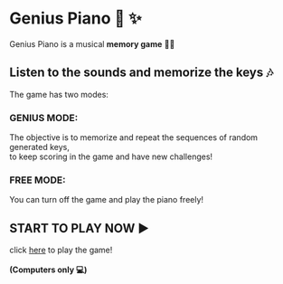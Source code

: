 <h1>Genius Piano   🎹 ✨</h1>

Genius Piano is a musical <b>memory game</b> 🧠💭

<h2> Listen to the sounds and memorize the keys 🎶  </h2>
The game has two modes: 
<h3>GENIUS MODE:</h3>
The objective is to memorize and repeat the sequences of random generated keys, 
<br/>
to keep scoring in the game and have new challenges!
<h3>FREE MODE:</h3>
You can turn off the game and play the piano freely!
<img href=""/>
<h2> START TO PLAY NOW ▶️ </h2>


click <a href="https://nathaliamaia.github.io/Genius-Piano/">here</a> to play the game!
<br/>
<br/>
<strong> (Computers only 💻)</strong>

